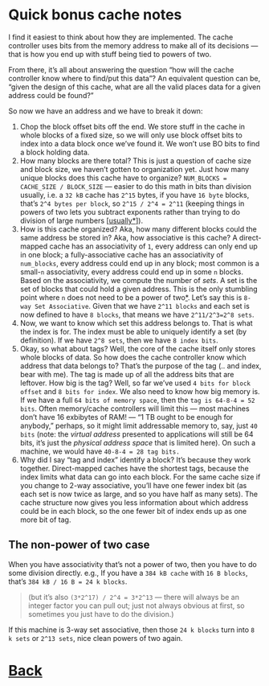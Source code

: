 # Quick bonus cache notes

I find it easiest to think about how they are implemented.
The cache controller uses bits from the memory address to make all of its decisions — that is how you end up with stuff being tied to powers of two.

From there, it’s all about answering the question “how will the cache controller know where to find/put this data”?
An equivalent question can be, “given the design of this cache, what are all the valid places data for a given address could be found?”

So now we have an address and we have to break it down:

 1. Chop the block offset bits off the end.
    We store stuff in the cache in whole blocks of a fixed size, so we will only use block offset bits to index into a data block once we’ve found it.
    We won’t use BO bits to find a block holding data.
 2. How many blocks are there total?
    This is just a question of cache size and block size, we haven’t gotten to organization yet.
    Just how many unique blocks does this cache have to organize?
    `NUM_BLOCKS = CACHE_SIZE / BLOCK_SIZE` — easier to do this math in bits than division usually, i.e. a `32 kB` cache has `2^15` bytes, if you have `16 byte` blocks, that’s `2^4 bytes per block`, so `2^15 / 2^4 = 2^11` (keeping things in powers of two lets you subtract exponents rather than trying to do division of large numbers [[usually*](#non2)]).
 3. How is this cache organized?
    Aka, how many different blocks could the same address be stored in?
    Aka, how associative is this cache?
    A direct-mapped cache has an associativity of `1`, every address can only end up in one block;
    a fully-associative cache has an associativity of `num_blocks`, every address could end up in any block;
    most common is a small-`n` associativity, every address could end up in some `n` blocks.
    Based on the associativity, we compute the number of _sets_.
    A set is the set of blocks that could hold a given address.
    This is the only stumbling point where `n` does not need to be a power of two[*](#non2).
    Let’s say this is `8-way Set Associative`.
    Given that we have `2^11 blocks` and each set is now defined to have `8 blocks`, that means we have `2^11/2^3=2^8 sets`.
 4. Now, we want to know which set this address belongs to.
    That is what the index is for.
    The index must be able to uniquely identify a set (by definition).
    If we have `2^8 sets`, then we have `8 index bits`.
 5. Okay, so what about tags?
    Well, the core of the cache itself only stores whole blocks of data.
    So how does the cache controller know which address that data belongs to?
    That’s the purpose of the tag (.. and index, bear with me).
    The tag is made up of all the address bits that are leftover.
    How big is the tag?
    Well, so far we’ve used `4 bits for block offset` and `8 bits for index`.
    We also need to know how big memory is.
    If we have a full `64 bits of memory space`, then the `tag is 64-8-4 = 52 bits`.
    Often memory/cache controllers will limit this — most machines don’t have 16 exbibytes of RAM! — “1 TB ought to be enough for anybody,” perhaps, so it might limit addressable memory to, say, just `40 bits` (note: the _virtual address_ presented to applications will still be 64 bits, it’s just the _physical address space_ that is limited here).
    On such a machine, we would have `40-8-4 = 28 tag bits.`
 6. Why did I say “tag and index” identify a block?
    It’s because they work together.
    Direct-mapped caches have the shortest tags, because the index limits what data can go into each block.
    For the same cache size if you change to 2-way associative, you’ll have one fewer index bit (as each set is now twice as large, and so you have half as many sets).
    The cache structure now gives you less information about which address could be in each block, so the one fewer bit of index ends up as one more bit of tag.


## <a name="non2"></a> The non-power of two case

When you have associativity that’s not a power of two, then you have to do some division directly.
e.g., If you have a `384 kB cache` with `16 B blocks`, that’s `384 kB / 16 B = 24 k blocks`.

> (but it’s also `(3*2^17) / 2^4 = 3*2^13` — there will always be an integer factor you can pull out; just not always obvious at first, so sometimes you just have to do the division.)

If this machine is 3-way set associative, then those `24 k blocks` turn into `8 k sets` or `2^13 sets`, nice clean powers of two again.

# [Back](index.html)
